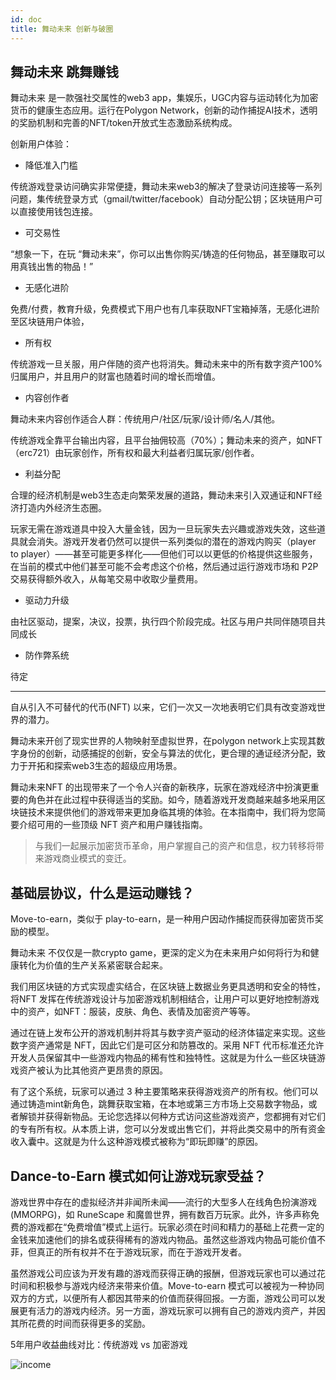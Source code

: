 ```yaml
---
id: doc
title: 舞动未来 创新与破圈
---
```


## 舞动未来 跳舞赚钱

舞动未来 是一款强社交属性的web3 app，集娱乐，UGC内容与运动转化为加密货币的健康生态应用。运行在Polygon Network，创新的动作捕捉AI技术，透明的奖励机制和完善的NFT/token开放式生态激励系统构成。

创新用户体验：

- 降低准入门槛

传统游戏登录访问确实非常便捷，舞动未来web3的解决了登录访问连接等一系列问题，集传统登录方式（gmail/twitter/facebook）自动分配公钥；区块链用户可以直接使用钱包连接。

- 可交易性

“想象一下，在玩 “舞动未来”，你可以出售你购买/铸造的任何物品，甚至赚取可以用真钱出售的物品！”

- 无感化进阶

免费/付费，教育升级，免费模式下用户也有几率获取NFT宝箱掉落，无感化进阶至区块链用户体验，

- 所有权

传统游戏一旦关服，用户伴随的资产也将消失。舞动未来中的所有数字资产100%归属用户，并且用户的财富也随着时间的增长而增值。

- 内容创作者

舞动未来内容创作适合人群：传统用户/社区/玩家/设计师/名人/其他。

传统游戏全靠平台输出内容，且平台抽佣较高（70%）；舞动未来的资产，如NFT（erc721）由玩家创作，所有权和最大利益者归属玩家/创作者。

- 利益分配

合理的经济机制是web3生态走向繁荣发展的道路，舞动未来引入双通证和NFT经济打造内外经济生态圈。

玩家无需在游戏道具中投入大量金钱，因为一旦玩家失去兴趣或游戏失效，这些道具就会消失。游戏开发者仍然可以提供一系列类似的潜在的游戏内购买（player to player）——甚至可能更多样化——但他们可以以更低的价格提供这些服务，在当前的模式中他们甚至可能不会考虑这个价格，然后通过运行游戏市场和 P2P 交易获得额外收入，从每笔交易中收取少量费用。

- 驱动力升级

由社区驱动，提案，决议，投票，执行四个阶段完成。社区与用户共同伴随项目共同成长

- 防作弊系统

待定

---

自从引入不可替代的代币(NFT) 以来，它们一次又一次地表明它们具有改变游戏世界的潜力。

舞动未来开创了现实世界的人物映射至虚拟世界，在polygon network上实现其数字身份的创新，动感捕捉的创新，安全与算法的优化，更合理的通证经济分配，致力于开拓和探索web3生态的超级应用场景。

舞动未来NFT 的出现带来了一个令人兴奋的新秩序，玩家在游戏经济中扮演更重要的角色并在此过程中获得适当的奖励。如今，随着游戏开发商越来越多地采用区块链技术来提供他们的游戏带来更加身临其境的体验。在本指南中，我们将为您简要介绍可用的一些顶级 NFT 资产和用户赚钱指南。

> 与我们一起展示加密货币革命，用户掌握自己的资产和信息，权力转移将带来游戏商业模式的变迁。

## 基础层协议，什么是运动赚钱？

Move-to-earn，类似于 play-to-earn，是一种用户因动作捕捉而获得加密货币奖励的模型。

舞动未来 不仅仅是一款crypto game，更深的定义为在未来用户如何将行为和健康转化为价值的生产关系紧密联合起来。

我们用区块链的方式实现虚实结合，在区块链上数据业务更具透明和安全的特性，将NFT 发挥在传统游戏设计与加密游戏机制相结合，让用户可以更好地控制游戏中的资产，如NFT：服装，皮肤、角色、表情及加密资产等等。

通过在链上发布公开的游戏机制并将其与数字资产驱动的经济体锚定来实现。这些数字资产通常是 NFT，因此它们是可区分和防篡改的。采用 NFT 代币标准还允许开发人员保留其中一些游戏内物品的稀有性和独特性。这就是为什么一些区块链游戏资产被认为比其他资产更昂贵的原因。

有了这个系统，玩家可以通过 3 种主要策略来获得游戏资产的所有权。他们可以通过铸造mint新角色，跳舞获取宝箱，在本地或第三方市场上交易数字物品，或者解锁并获得新物品。无论您选择以何种方式访问​​这些游戏资产，您都拥有对它们的专有所有权。从本质上讲，您可以分发或出售它们，并将此类交易中的所有资金收入囊中。这就是为什么这种游戏模式被称为“即玩即赚”的原因。

## Dance-to-Earn 模式如何让游戏玩家受益？

游戏世界中存在的虚拟经济并非闻所未闻——流行的大型多人在线角色扮演游戏 (MMORPG)，如 RuneScape 和魔兽世界，拥有数百万玩家。此外，许多声称免费的游戏都在“免费增值”模式上运行。玩家必须在时间和精力的基础上花费一定的金钱来加速他们的排名或获得稀有的游戏内物品。虽然这些游戏内物品可能价值不菲，但真正的所有权并不在于游戏玩家，而在于游戏开发者。

虽然游戏公司应该为开发有趣的游戏而获得正确的报酬，但游戏玩家也可以通过花时间和积极参与游戏内经济来带来价值。Move-to-earn 模式可以被视为一种协同双方的方式，以便所有人都因其带来的价值而获得回报。一方面，游戏公司可以发展更有活力的游戏内经济。另一方面，游戏玩家可以拥有自己的游戏内资产，并因其所花费的时间而获得更多的奖励。

5年用户收益曲线对比：传统游戏 vs 加密游戏 

![income](https://storage.googleapis.com/wcu-73ed75f5-c5922c8c/wuchuweilai/nft3-1-ee47b55e.png)
